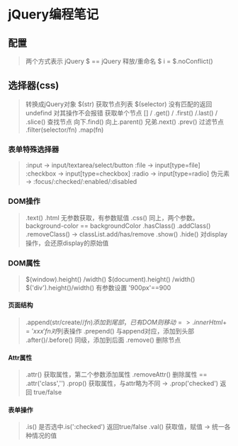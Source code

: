 # jQuery编程笔记

## 配置
> 两个方式表示 jQuery
$ == jQuery 
> 释放/重命名 $
i = $.noConflict()

## 选择器(css)
> 转换成jQuery对象 $(str)
> 获取节点列表 $(selector) 没有匹配的返回undefind 对其操作不会报错
> 获取单个节点 [] / .get() / .first() /.last() / .slice()
> 查找节点 向下.find() 向上.parent() 兄弟.next() .prev()
> 过滤节点 .filter(selector/fn) .map(fn)

### 表单特殊选择器
> :input -> input/textarea/select/button 
> :file -> input[type=file]
> :checkbox -> input[type=checkbox]
> :radio -> input[type=radio]
> 伪元素 -> :focus/:checked/:enabled/:disabled

### DOM操作
> .text() .html 无参数获取，有参数赋值
> .css() 同上，两个参数。 background-color == backgroundColor
> .hasClass() .addClass() .removeClass() -> classList.add/has/remove
> .show() .hide() 对display操作，会还原display的原始值

### DOM属性
> $(window).height() /width() 
> $(document).height() /width() 
> $('div').height()/width() 有参数设置 '900px'==900

#### 页面结构
> .append(str/create/$/fn) 添加到尾部，已有DOM则移动 => .innerHtml+='xxx' fn对$列表操作
> .prepend() 与append对应，添加到头部
> .after()/.before() 同级，添加到后面
> .remove() 删除节点

#### Attr属性
> .attr() 获取属性，第二个参数添加属性
> .removeAttr() 删除属性 == .attr('class','')
> .prop() 获取属性，与attr略为不同 -> .prop('checked') 返回 true/false

#### 表单操作
> .is() 是否选中.is(':checked') 返回true/false
> .val() 获取值，赋值 -> 统一各种情况的值



